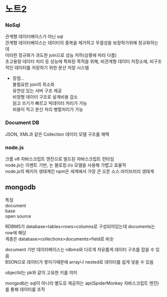 # 노트2

### NoSql
관계형 데이터베이스가 아닌 sql  
관계형 데이터베이스는 데이터의 중복을 제거하고 무결성을 보장하가위해 정규화하는데  
이러한 정규화가 과도한 join으로 성능 저하(상황에 따라 다름)  
초고용량 데이터 처리 등 성능에 특화된 목적을 위해, 비관계형 데이터 저장소에, 비구조적인 데이터를 저장하기 위한 분산 저장 시스템   
* 장점...  
불필요한 join의 최소화  
유연성 있는 서버 구조 제공  
비정형 데이터 구조로 설계비용 감소  
읽고 쓰기가 빠르고 빅데이터 처리가 가능  
비용이 적고 분산 처리 병렬처리가 가능 



### Document DB
JSON, XML과 같은 Collection 데이터 모델 구조를 채택  

### node.js
크롬 v8 자바스크립트 엔진으로 빌드된 자바스크립트 런타임  
node.js는 이벤트 기반, 논 블로킹 i/o 모델을 사용해 가볍고 효율적  
node.js의 패키지 생태계인 npm은 세계에서 가장 큰 오픈 소스 라이브러리 생태계  

## mongodb
특징  
document  
base  
open source  

RDBMS가 database>tables>rows>columns로 구성되어있는데 documents는 row에 해당  
계층은 database>collections>documents>field로 비슷  

document 기반 데이터베이스는 rdbms와 다르게 자유롭게 데이터 구조를 잡을 수 있음  
BSON으로 데이터가 쌓이기때문에 array나 nested로 데이터를 쉽게 넣을 수 있음  

objectId는 pk와 같이 고유한 키를 의미  

mongodb는 sql이 아니라 별도로 제공하는 api(SpiderMonkey 자바스크립트 엔진)를 통해 데이터를 조작  
